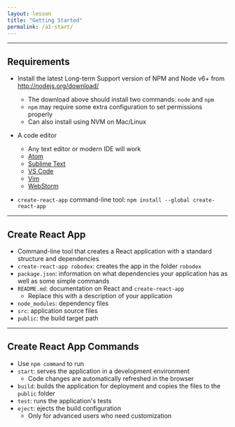 ```yaml
---
layout: lesson
title: "Getting Started"
permalink: /a1-start/
---
```


---
## Requirements

- Install the latest Long-term Support version of NPM and Node v6+ from <http://nodejs.org/download/>
  - The download above should install two commands: `node` and `npm`
  - `npm` may require some extra configuration to set permissions properly
  - Can also install using NVM on Mac/Linux

- A code editor
  - Any text editor or modern IDE will work
  - [Atom](https://atom.io/)
  - [Sublime Text](http://www.sublimetext.com/)
  - [VS Code](https://code.visualstudio.com/)
  - [Vim](http://www.vim.org/download.php)
  - [WebStorm](https://www.jetbrains.com/webstorm/)

- `create-react-app` command-line tool:
   `npm install --global create-react-app`

---
## Create React App

- Command-line tool that creates a React application with a standard structure and dependencies
- `create-react-app robodex`: creates the app in the folder `robodex`
- `package.json`: information on what dependencies your application has as well as some simple commands
- `README.md`: documentation on React and `create-react-app`
  - Replace this with a description of your application
- `node_modules`: dependency files
- `src`: application source files
- `public`: the build target path

---
## Create React App Commands

- Use `npm command` to run
- `start`: serves the application in a development environment
  - Code changes are automatically refreshed in the browser
- `build`: builds the application for deployment and copies the files to the `public` folder
- `test`: runs the application's tests
- `eject`: ejects the build configuration
   - Only for advanced users who need customization
